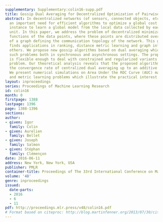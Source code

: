 ```yaml
---
supplementary: Supplementary:colin16-supp.pdf
title: Gossip Dual Averaging for Decentralized Optimization of Pairwise Functions
abstract: In decentralized networks (of sensors, connected objects, etc.), there is
  an important need for efficient algorithms to optimize a global cost function, for
  instance to learn a global model from the local data collected by each computing
  unit. In this paper, we address the problem of decentralized minimization of pairwise
  functions of the data points, where these points are distributed over the nodes
  of a graph defining the communication topology of the network. This general problem
  finds applications in ranking, distance metric learning and graph inference, among
  others. We propose new gossip algorithms based on dual averaging which aims at solving
  such problems both in synchronous and asynchronous settings. The proposed framework
  is flexible enough to deal with constrained and regularized variants of the optimization
  problem. Our theoretical analysis reveals that the proposed algorithms preserve
  the convergence rate of centralized dual averaging up to an additive bias term.
  We present numerical simulations on Area Under the ROC Curve (AUC) maximization
  and metric learning problems which illustrate the practical interest of our approach.
layout: inproceedings
series: Proceedings of Machine Learning Research
id: colin16
month: 0
firstpage: 1388
lastpage: 1396
page: 1388-1396
sections: 
author:
- given: Igor
  family: Colin
- given: Aurelien
  family: Bellet
- given: Joseph
  family: Salmon
- given: Stéphan
  family: Clémençon
date: 2016-06-11
address: New York, New York, USA
publisher: PMLR
container-title: Proceedings of The 33rd International Conference on Machine Learning
volume: '48'
genre: inproceedings
issued:
  date-parts:
  - 2016
  - 6
  - 11
pdf: http://proceedings.mlr.press/v48/colin16.pdf
# Format based on citeproc: http://blog.martinfenner.org/2013/07/30/citeproc-yaml-for-bibliographies/
---
```

